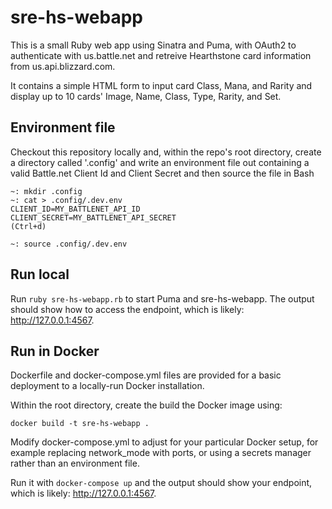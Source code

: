 
# sre-hs-webapp

This is a small Ruby web app using Sinatra and Puma, with OAuth2 to authenticate with us.battle.net and retreive Hearthstone card information from us.api.blizzard.com.

It contains a simple HTML form to input card Class, Mana, and Rarity and display up to 10 cards' Image, Name, Class, Type, Rarity, and Set.


## Environment file

Checkout this repository locally and, within the repo's root directory, create a directory called '.config' and write an environment file out containing a valid Battle.net Client Id and Client Secret and then source the file in Bash

    ~: mkdir .config
    ~: cat > .config/.dev.env
    CLIENT_ID=MY_BATTLENET_API_ID
    CLIENT_SECRET=MY_BATTLENET_API_SECRET
    (Ctrl+d)

    ~: source .config/.dev.env


## Run local

Run `ruby sre-hs-webapp.rb` to start Puma and sre-hs-webapp. The output should show how to access the endpoint, which is likely: http://127.0.0.1:4567.


## Run in Docker

Dockerfile and docker-compose.yml files are provided for a basic deployment to a locally-run Docker installation.

Within the root directory, create the build the Docker image using:

    docker build -t sre-hs-webapp .

Modify docker-compose.yml to adjust for your particular Docker setup, for example replacing network_mode with ports, or using a secrets manager rather than an environment file.

Run it with `docker-compose up` and the output should show your endpoint, which is likely: http://127.0.0.1:4567.
